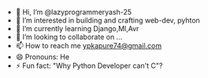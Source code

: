 - 👋 Hi, I’m @lazyprogrammeryash-25
- 👀 I’m interested in building and crafting web-dev, pyhton
- 🌱 I’m currently learning Django,Ml,Avr
- 💞️ I’m looking to collaborate on ...
- 📫 How to reach me ypkapure74@gmail.com
- 😄 Pronouns: He
- ⚡ Fun fact: "Why Python Developer can't C"?

<!---
lazyprogrammeryash-25/lazyprogrammeryash-25 is a ✨ special ✨ repository because its `README.md` (this file) appears on your GitHub profile.
You can click the Preview link to take a look at your changes.
--->

